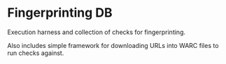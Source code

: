 # Fingerprinting DB

Execution harness and collection of checks for fingerprinting.

Also includes simple framework for downloading URLs into WARC
files to run checks against.
